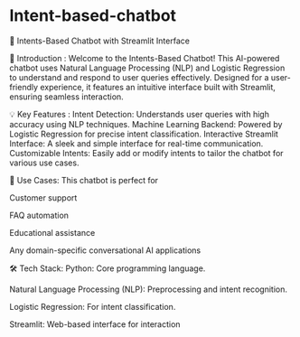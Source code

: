 # Intent-based-chatbot
🌟 Intents-Based Chatbot with Streamlit Interface

🚀 Introduction :
Welcome to the Intents-Based Chatbot!
This AI-powered chatbot uses Natural Language Processing (NLP) and Logistic Regression to understand and respond to user queries effectively. Designed for a user-friendly experience, it features an intuitive interface built with Streamlit, ensuring seamless interaction.

💡 Key Features :
Intent Detection: Understands user queries with high accuracy using NLP techniques.
Machine Learning Backend: Powered by Logistic Regression for precise intent classification.
Interactive Streamlit Interface: A sleek and simple interface for real-time communication.
Customizable Intents: Easily add or modify intents to tailor the chatbot for various use cases.


🎯 Use Cases:
This chatbot is perfect for

Customer support

FAQ automation

Educational assistance

Any domain-specific conversational AI applications


🛠️ Tech Stack:
Python: Core programming language.

Natural Language Processing (NLP): Preprocessing and intent recognition.

Logistic Regression: For intent classification.

Streamlit: Web-based interface for interaction
